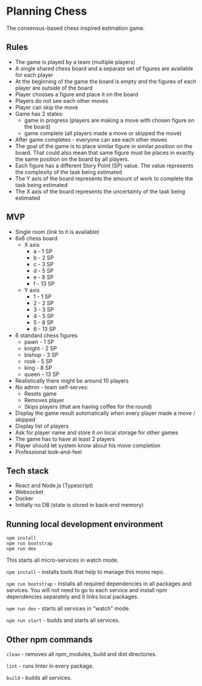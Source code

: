 # Planning Chess

The consensus-based chess inspired estimation game.

## Rules

- The game is played by a team (multiple players)
- A single shared chess board and a separate set of figures are available for each player
- At the beginning of the game the board is empty and the figures of each player are outside of the board
- Player chooses a figure and place it on the board
- Players do not see each other moves
- Player can skip the move
- Game has 2 states:
  - game in progress (players are making a move with chosen figure on the board)
  - game complete (all players made a move or skipped the move)
- After game completes - everyone can see each other moves
- The goal of the game is to place similar figure in similar position on the board. That could also mean that same figure must be places in exactly the same position on the board by all players.
- Each figure has a different Story Point (SP) value. The value represents the complexity of the task being estimated
- The Y axis of the board represents the amount of work to complete the task being estimated
- The X axis of the board represents the uncertainty of the task being estimated

## MVP

- Single room (link to it is available)
- 6x6 chess board
  - X axis
    - a - 1 SP
    - b - 2 SP
    - c - 3 SP
    - d - 5 SP
    - e - 8 SP
    - f - 13 SP
  - Y axis
    - 1 - 1 SP
    - 2 - 2 SP
    - 3 - 3 SP
    - 4 - 5 SP
    - 5 - 8 SP
    - 6 - 13 SP
- 6 standard chess figures
  - pawn - 1 SP
  - knight - 2 SP
  - bishop - 3 SP
  - rook - 5 SP
  - king - 8 SP
  - queen - 13 SP
- Realistically there might be around 10 players
- No admin - team self-serves:
  - Resets game
  - Removes player
  - Skips players (that are having coffee for the round)
- Display the game result automatically when every player made a move / skipped
- Display list of players
- Ask for player name and store it on local storage for other games
- The game has to have at least 2 players
- Player should let system know about his move completion
- Professional look-and-feel

## Tech stack

- React and Node.js (Typescript)
- Websocket
- Docker
- Initially no DB (state is stored in back-end memory)

## Running local development environment

```
npm install
npm run bootstrap
npm run dev
```

This starts all micro-services in watch mode.

`npm install` - installs tools that help to manage this mono repo.

`npm run bootstrap` - installs all required dependencies in all packages and services. You will not need to go to each service and install npm dependencies separately and it links local packages.

`npm run dev` - starts all services in "watch" mode.

`npm run start` - builds and starts all services.

## Other npm commands

`clean` - removes all npm_modules, build and dist directories.

`lint` - runs linter in every package.

`build` - builds all services.
